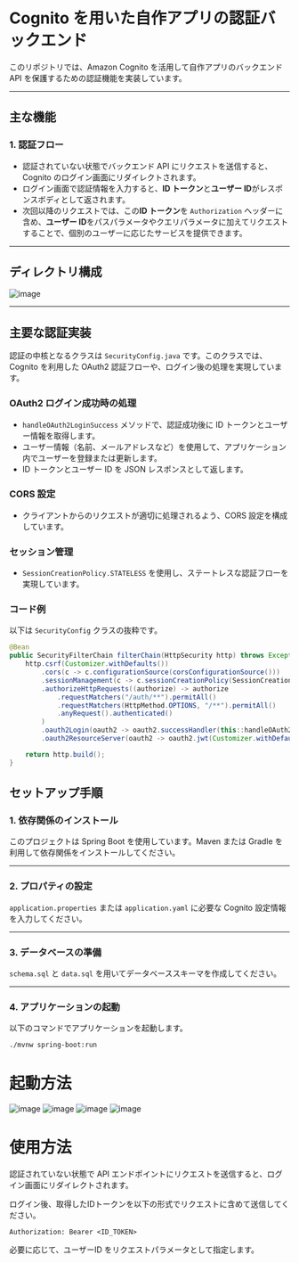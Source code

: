 # Cognito を用いた自作アプリの認証バックエンド

このリポジトリでは、Amazon Cognito を活用して自作アプリのバックエンド API を保護するための認証機能を実装しています。

---

## 主な機能

### 1. 認証フロー
- 認証されていない状態でバックエンド API にリクエストを送信すると、Cognito のログイン画面にリダイレクトされます。
- ログイン画面で認証情報を入力すると、**ID トークン**と**ユーザー ID**がレスポンスボディとして返されます。
- 次回以降のリクエストでは、この**ID トークン**を `Authorization` ヘッダーに含め、**ユーザー ID**をパスパラメータやクエリパラメータに加えてリクエストすることで、個別のユーザーに応じたサービスを提供できます。

---

## ディレクトリ構成
![image](https://github.com/user-attachments/assets/7d115616-7631-49d5-9c4c-e39a66bc0140)



---

## 主要な認証実装

認証の中核となるクラスは `SecurityConfig.java` です。このクラスでは、Cognito を利用した OAuth2 認証フローや、ログイン後の処理を実現しています。

### OAuth2 ログイン成功時の処理

- `handleOAuth2LoginSuccess` メソッドで、認証成功後に ID トークンとユーザー情報を取得します。
- ユーザー情報（名前、メールアドレスなど）を使用して、アプリケーション内でユーザーを登録または更新します。
- ID トークンとユーザー ID を JSON レスポンスとして返します。

### CORS 設定

- クライアントからのリクエストが適切に処理されるよう、CORS 設定を構成しています。

### セッション管理

- `SessionCreationPolicy.STATELESS` を使用し、ステートレスな認証フローを実現しています。

### コード例

以下は `SecurityConfig` クラスの抜粋です。

```java
@Bean
public SecurityFilterChain filterChain(HttpSecurity http) throws Exception {
    http.csrf(Customizer.withDefaults())
        .cors(c -> c.configurationSource(corsConfigurationSource()))
        .sessionManagement(c -> c.sessionCreationPolicy(SessionCreationPolicy.STATELESS))
        .authorizeHttpRequests((authorize) -> authorize
            .requestMatchers("/auth/**").permitAll()
            .requestMatchers(HttpMethod.OPTIONS, "/**").permitAll()
            .anyRequest().authenticated()
        )
        .oauth2Login(oauth2 -> oauth2.successHandler(this::handleOAuth2LoginSuccess))
        .oauth2ResourceServer(oauth2 -> oauth2.jwt(Customizer.withDefaults()));

    return http.build();
}
```

## セットアップ手順

### 1. 依存関係のインストール
このプロジェクトは Spring Boot を使用しています。Maven または Gradle を利用して依存関係をインストールしてください。

---

### 2. プロパティの設定
`application.properties` または `application.yaml` に必要な Cognito 設定情報を入力してください。

---

### 3. データベースの準備
`schema.sql` と `data.sql` を用いてデータベーススキーマを作成してください。

---

### 4. アプリケーションの起動
以下のコマンドでアプリケーションを起動します。

```bash
./mvnw spring-boot:run
```


# 起動方法
![image](https://github.com/user-attachments/assets/4e6a8aa8-e18e-45b8-af5d-07058f7a30fe)
![image](https://github.com/user-attachments/assets/5874ab57-3f1b-40db-a3ae-353d8ded58f0)
![image](https://github.com/user-attachments/assets/219e9fc7-68cf-4a2c-94cc-72cbbc3e6ac3)
![image](https://github.com/user-attachments/assets/bd45f963-8cf5-4794-835a-2b962919f890)

# 使用方法
認証されていない状態で API エンドポイントにリクエストを送信すると、ログイン画面にリダイレクトされます。

ログイン後、取得したIDトークンを以下の形式でリクエストに含めて送信してください。
```
Authorization: Bearer <ID_TOKEN>
```
必要に応じて、ユーザーID をリクエストパラメータとして指定します。


